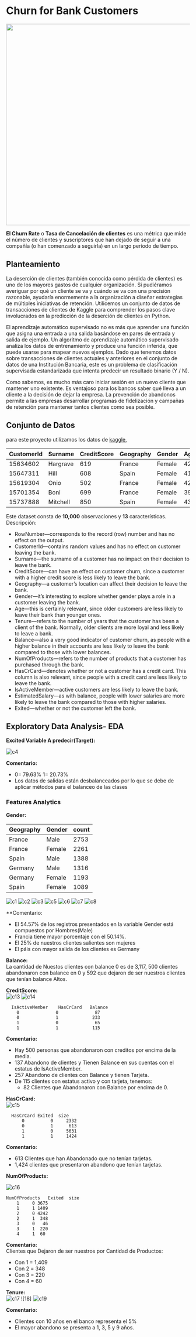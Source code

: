 # Churn for Bank Customers  
<img src="https://github.com/luishernand/Mis-proyectos-de-ML-por-tipo-Industrias/blob/main/Sector%20Bancario-Seguros/churn/imagen/Churn-Rate-Equation.jpg" heiht= 600 width= 550 alt=" ">  

**El Churn Rate** o **Tasa de Cancelación de clientes** es una métrica que mide el número de clientes y suscriptores que han dejado de seguir a una compañía (o han comenzado a seguirla) en un largo período de tiempo.  

## Planteamiento  
La deserción de clientes (también conocida como pérdida de clientes) es uno de los mayores gastos de cualquier organización. Si pudiéramos averiguar por qué un cliente se va y cuándo se va con una precisión razonable, ayudaría enormemente a la organización a diseñar estrategias de múltiples iniciativas de retención. Utilicemos un conjunto de datos de transacciones de clientes de Kaggle para comprender los pasos clave involucrados en la predicción de la deserción de clientes en Python.  

El aprendizaje automático supervisado no es más que aprender una función que asigna una entrada a una salida basándose en pares de entrada y salida de ejemplo. Un algoritmo de aprendizaje automático supervisado analiza los datos de entrenamiento y produce una función inferida, que puede usarse para mapear nuevos ejemplos. Dado que tenemos datos sobre transacciones de clientes actuales y anteriores en el conjunto de datos de una Institución Bancaria, este es un problema de clasificación supervisada estandarizada que intenta predecir un resultado binario (Y / N). 

Como sabemos, es mucho más caro iniciar sesión en un nuevo cliente que mantener uno existente. Es ventajoso para los bancos saber qué lleva a un cliente a la decisión de dejar la empresa. La prevención de abandonos permite a las empresas desarrollar programas de fidelización y campañas de retención para mantener tantos clientes como sea posible.  

## Conjunto de Datos 
para este proyecto utilizamos  los datos de [kaggle](https://www.kaggle.com/mathchi/churn-for-bank-customers),

   |CustomerId|	Surname | CreditScore|Geography|Gender	|Age	|Tenure  |Balance	|NumOfProducts|HasCrCard|IsActiveMember|EstimatedSalary|Exited|
   |----------|----------|-----------|----------|------- |----|---------|------- |-------------|---------|--------------|-----------------|--------|
 |15634602  |Hargrave    |	 619      |	  France|	Female|	42|	2     |	  0.00|      1	      |     1	|   1	        |    101348.88	|   1|
 |15647311	|Hill	      |     608    |	  Spain	|  Female|	41|	1     |83807.86|      1	      |     0	|      1	 |           112542.58|	   0|
 |15619304	|Onio	      |      502   |	  France	|Female  |	42|	8     |159660.80|     3	      |     1	 |  0	    |        113931.57	|   1|
|15701354	|Boni	      |      699   |	  France	|Female  |	39|	1     |	   0.00|      2	   |     0	 |  0	    |        93826.63	|   0|
 |15737888|	Mitchell	   |     850    |	  Spain	|  Female|	43|	2     | 125510.82|   1	      |     1	 |    1	 |           79084.10	|   0|  


Este dataset consta de **10,000** observaciones y **13** características.  
Descripción:  
- RowNumber—corresponds to the record (row) number and has no effect on the output.
- CustomerId—contains random values and has no effect on customer leaving the bank.
- Surname—the surname of a customer has no impact on their decision to leave the bank.
- CreditScore—can have an effect on customer churn, since a customer with a higher credit score is less likely to leave the bank.
- Geography—a customer’s location can affect their decision to leave the bank.
- Gender—it’s interesting to explore whether gender plays a role in a customer leaving the bank.
- Age—this is certainly relevant, since older customers are less likely to leave their bank than younger ones.
- Tenure—refers to the number of years that the customer has been a client of the bank. Normally, older clients are more loyal and less likely to leave a bank.
- Balance—also a very good indicator of customer churn, as people with a higher balance in their accounts are less likely to leave the bank compared to those with lower balances.
- NumOfProducts—refers to the number of products that a customer has purchased through the bank.
- HasCrCard—denotes whether or not a customer has a credit card. This column is also relevant, since people with a credit card are less likely to leave the bank.
- IsActiveMember—active customers are less likely to leave the bank.
- EstimatedSalary—as with balance, people with lower salaries are more likely to leave the bank compared to those with higher salaries.
- Exited—whether or not the customer left the bank.  

## Exploratory Data Analysis- EDA  

**Excited Variable A predecir(Target):**

![c4]  

**Comentario:**  
- 0= 79.63% 1= 20.73%
- Los datos de salidas están desbalanceados por lo que se debe de aplicar métodos para el balanceo de las clases  

### Features Analytics  

**Gender:**  

  |Geography	| Gender	| count|
  |------------|--------|------|
 |   France	| Male	 |   2753|
 |   France	| Female	 |2261|
 |   Spain	|    Male|	    1388|
 |   Germany|	 Male	 |   1316|
 |   Germany|	 Female	| 1193|
 |   Spain	|    Female	| 1089 | 
 
 ![c1] ![c2] ![c3] ![c5] ![c6] ![c7] ![c8]   
 
      
**Comentario:  

- El 54.57% de los registros presentados en la variable Gender está compuestos por Hombres(Male)
- Francia tiene mayor porcentaje con el 50.14%.  
- El 25% de nuestros clientes salientes son mujeres
- El páis con mayor salida de los clientes es Germany  



**Balance:**  
La cantidad de Nuestos clientes con balance 0 es de 3,117, 500 clientes abandonaron con balance en 0 y 592 que dejaron de ser nuestros clientes que tenían balance Altos. 

**CreditScore:**  
![c13] ![c14]  

      IsActiveMember	HasCrCard	Balance
      	0	           0	          87
      	0	           1	         233
      	1	           0	          65
      	1	           1	         115   
         
  
**Comentario:**  

- Hay 500 personas que abandonaron con creditos por encima de la media.
- 137 Abandono de clientes y Tienen Balance en sus cuentas con el estatus de IsActiveMember.
- 257 Abandono de clientes con Balance y tienen Tarjeta.
- De 115 clientes con estatus activo y con tarjeta, tenemos:
  + 82 Clientes que Abandonaron con Balance por encima de 0.  
  

**HasCrCard:**  
![c15]  

      HasCrCard	Exited	size
	      0	         0	   2332
	      0	         1	    613
	      1	         0	   5631
	      1	         1	   1424  
         
**Comentario:**

- 613 Clientes que han Abandonado que no tenían tarjetas.
- 1,424 clientes que presentaron abandono que tenían tarjetas.  


**NumOfProducts:**  

![c16]  

	NumOfProducts	Exited	size
		1	  0	3675
		1	  1	1409
		2	  0	4242
		2	  1	 348
		3	  0	  46
		3	  1	 220
		4	  1	 60

**Comentario:**    
Clientes que Dejaron de ser nuestros por Cantidad de Productos:  
- Con 1 = 1,409
- Con 2 = 348
- Con 3 = 220
- Con 4 = 60  

**Tenure:**  
![c17] ![18] ![c19]  



**Comentario:**  
- Clientes con 10 años en el banco representa el 5%
- El mayor abandono se presenta a 1, 3, 5 y 9 años.  





         


 












[c1]:https://github.com/luishernand/Mis-proyectos-de-ML-por-tipo-Industrias/blob/main/Sector%20Bancario-Seguros/churn/imagen/c1.png
[c2]:https://github.com/luishernand/Mis-proyectos-de-ML-por-tipo-Industrias/blob/main/Sector%20Bancario-Seguros/churn/imagen/c2.png
[c3]:https://github.com/luishernand/Mis-proyectos-de-ML-por-tipo-Industrias/blob/main/Sector%20Bancario-Seguros/churn/imagen/c3.png
[c4]:https://github.com/luishernand/Mis-proyectos-de-ML-por-tipo-Industrias/blob/main/Sector%20Bancario-Seguros/churn/imagen/c4.png
[c5]:https://github.com/luishernand/Mis-proyectos-de-ML-por-tipo-Industrias/blob/main/Sector%20Bancario-Seguros/churn/imagen/c5.png
[c6]:https://github.com/luishernand/Mis-proyectos-de-ML-por-tipo-Industrias/blob/main/Sector%20Bancario-Seguros/churn/imagen/c6.png
[c7]:https://github.com/luishernand/Mis-proyectos-de-ML-por-tipo-Industrias/blob/main/Sector%20Bancario-Seguros/churn/imagen/c7.png
[c8]:https://github.com/luishernand/Mis-proyectos-de-ML-por-tipo-Industrias/blob/main/Sector%20Bancario-Seguros/churn/imagen/c8.png
[c9]:https://github.com/luishernand/Mis-proyectos-de-ML-por-tipo-Industrias/blob/main/Sector%20Bancario-Seguros/churn/imagen/c9.png
[c10]:https://github.com/luishernand/Mis-proyectos-de-ML-por-tipo-Industrias/blob/main/Sector%20Bancario-Seguros/churn/imagen/c10.png
[c11]:https://github.com/luishernand/Mis-proyectos-de-ML-por-tipo-Industrias/blob/main/Sector%20Bancario-Seguros/churn/imagen/c11.png
[c12]:https://github.com/luishernand/Mis-proyectos-de-ML-por-tipo-Industrias/blob/main/Sector%20Bancario-Seguros/churn/imagen/c12.png
[c13]:https://github.com/luishernand/Mis-proyectos-de-ML-por-tipo-Industrias/blob/main/Sector%20Bancario-Seguros/churn/imagen/c13.png
[c14]:https://github.com/luishernand/Mis-proyectos-de-ML-por-tipo-Industrias/blob/main/Sector%20Bancario-Seguros/churn/imagen/c14.png
[c15]:https://github.com/luishernand/Mis-proyectos-de-ML-por-tipo-Industrias/blob/main/Sector%20Bancario-Seguros/churn/imagen/c15.png
[c16]:https://github.com/luishernand/Mis-proyectos-de-ML-por-tipo-Industrias/blob/main/Sector%20Bancario-Seguros/churn/imagen/c16.png
[c17]:https://github.com/luishernand/Mis-proyectos-de-ML-por-tipo-Industrias/blob/main/Sector%20Bancario-Seguros/churn/imagen/c17.png
[c18]:https://github.com/luishernand/Mis-proyectos-de-ML-por-tipo-Industrias/blob/main/Sector%20Bancario-Seguros/churn/imagen/c18.png
[c19]:https://github.com/luishernand/Mis-proyectos-de-ML-por-tipo-Industrias/blob/main/Sector%20Bancario-Seguros/churn/imagen/c19.png
[m1]:https://github.com/luishernand/Mis-proyectos-de-ML-por-tipo-Industrias/blob/main/Sector%20Bancario-Seguros/churn/imagen/m1.png
[m2]:https://github.com/luishernand/Mis-proyectos-de-ML-por-tipo-Industrias/blob/main/Sector%20Bancario-Seguros/churn/imagen/m2.png
